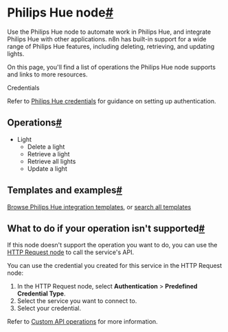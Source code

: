 [](https://github.com/n8n-io/n8n-docs/edit/main/docs/integrations/builtin/app-nodes/n8n-nodes-base.philipshue.md "Edit this page")

# Philips Hue node[#](#philips-hue-node "Permanent link")

Use the Philips Hue node to automate work in Philips Hue, and integrate Philips Hue with other applications. n8n has built-in support for a wide range of Philips Hue features, including deleting, retrieving, and updating lights.

On this page, you'll find a list of operations the Philips Hue node supports and links to more resources.

Credentials

Refer to [Philips Hue credentials](../../credentials/philipshue/) for guidance on setting up authentication.

## Operations[#](#operations "Permanent link")

*   Light
    *   Delete a light
    *   Retrieve a light
    *   Retrieve all lights
    *   Update a light

## Templates and examples[#](#templates-and-examples "Permanent link")

[Browse Philips Hue integration templates](https://n8n.io/integrations/philips-hue/), or [search all templates](https://n8n.io/workflows/)

## What to do if your operation isn't supported[#](#what-to-do-if-your-operation-isnt-supported "Permanent link")

If this node doesn't support the operation you want to do, you can use the [HTTP Request node](../../core-nodes/n8n-nodes-base.httprequest/) to call the service's API.

You can use the credential you created for this service in the HTTP Request node:

1.  In the HTTP Request node, select **Authentication** > **Predefined Credential Type**.
2.  Select the service you want to connect to.
3.  Select your credential.

Refer to [Custom API operations](../../../custom-operations/) for more information.